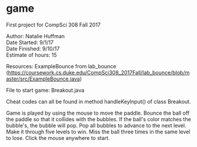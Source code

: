game
====

First project for CompSci 308 Fall 2017

Author: Natalie Huffman  
Date Started: 9/1/17  
Date Finished: 9/10/17  
Estimate of hours: 15  

Resources: ExampleBounce from lab_bounce (https://coursework.cs.duke.edu/CompSci308_2017Fall/lab_bounce/blob/master/src/ExampleBounce.java)

File to start game: Breakout.java

Cheat codes can all be found in method handleKeyInput() of class Breakout.

Game is played by using the mouse to move the paddle. Bounce the ball off the paddle so that it collides with the bubbles. If the ball's color matches the bubble's, the bubble will pop. Pop all bubbles to advance to the next level. Make it through five levels to win. Miss the ball three times in the same level to lose. Click the mouse anywhere to start.
